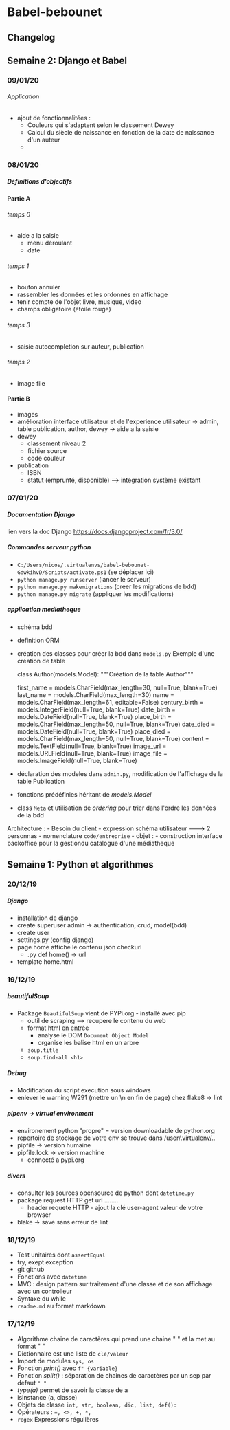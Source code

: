 # Babel-bebounet

## Changelog 

## Semaine 2: Django et Babel

### 09/01/20

###### Application
- ajout de fonctionnalitées : 
    - Couleurs qui s'adaptent selon le classement Dewey
    - Calcul du siècle de naissance en fonction de la date de naissance d'un auteur 
    - 

### 08/01/20

##### Définitions d'objectifs

#### Partie A
###### temps 0
- aide a la saisie
    - menu déroulant 
    - date

<!-- -->
###### temps 1
- bouton annuler
- rassembler les données et les ordonnés en affichage 
- tenir compte de l'objet livre, musique, video
- champs obligatoire (étoile rouge)

<!-- -->
###### temps 3
- saisie autocompletion sur auteur, publication 

<!-- -->
###### temps 2
- image file

#### Partie B
- images
- amélioration interface utilisateur et de l'experience utilisateur
    -> admin, table publication, author, dewey
    -> aide a la saisie
- dewey
    - classement niveau 2
    - fichier source
    - code couleur
- publication
    - ISBN
    - statut (emprunté, disponible) --> integration système existant

### 07/01/20

##### Documentation Django
lien vers la doc Django <https://docs.djangoproject.com/fr/3.0/>

##### Commandes serveur python
- ``C:/Users/nicos/.virtualenvs/babel-bebounet-GdwkihvD/Scripts/activate.ps1`` (se déplacer ici)
- ``python manage.py runserver`` (lancer le serveur)
- ``python manage.py makemigrations`` (creer les migrations de bdd)
- ``python manage.py migrate`` (appliquer les modifications)

##### application mediatheque
- schéma bdd 
- definition ORM
- création des classes pour créer la bdd dans ``models.py``
Exemple d'une création de table 

    class Author(models.Model):
    """Création de la table Author"""
    
    first_name = models.CharField(max_length=30, null=True, blank=True)
    last_name = models.CharField(max_length=30)
    name = models.CharField(max_length=61, editable=False)
    century_birth = models.IntegerField(null=True, blank=True)
    date_birth = models.DateField(null=True, blank=True)
    place_birth = models.CharField(max_length=50, null=True, blank=True)
    date_died = models.DateField(null=True, blank=True)
    place_died = models.CharField(max_length=50, null=True, blank=True)
    content = models.TextField(null=True, blank=True)
    image_url = models.URLField(null=True, blank=True)
    image_file = models.ImageField(null=True, blank=True)

- déclaration des modeles dans ``admin.py``, modification de l'affichage de la table Publication
- fonctions prédéfinies héritant de _models.Model_
- class ``Meta`` et utilisation de _ordering_ pour trier dans l'ordre les données de la bdd

<!-- -->

Architecture : 
    - Besoin du client
    - expression schéma utilisateur ---> 2 personnas
    - nomenclature ``code/entreprise``
    - objet : 
        - construction interface backoffice pour la gestiondu catalogue d'une médiatheque


## Semaine 1: Python et algorithmes

### 20/12/19

##### Django
- installation de django
- create superuser admin -> authentication, crud, model(bdd)
- create user
- settings.py (config django)
- page home affiche le contenu json checkurl
    - .py def home() -> url
- template home.html

### 19/12/19

##### beautifulSoup
- Package ``BeautifulSoup`` vient de PYPi.org - installé avec pip
    - outil de scraping --> recupere le contenu du web
    - format html en entrée
        - analyse le DOM ``Document Object Model``
        - organise les balise html en un arbre
    - ``soup.title``
    - ``soup.find-all <h1>``

##### Debug
- Modification du script execution sous windows
- enlever le warning W291 (mettre un \n en fin de page) chez flake8 -> lint

##### pipenv -> virtual environment 
- environement python "propre" = version downloadable de python.org
- repertoire de stockage de votre env se trouve dans /user/.virtualenv/..
- pipfile -> version humaine
- pipfile.lock -> version machine
    - connecté a pypi.org

##### divers
- consulter les sources opensource de python dont ``datetime.py`` 
- package request HTTP get url ........
    - header requete HTTP - ajout la clé user-agent valeur de votre browser
- blake -> save sans erreur de lint


### 18/12/19

- Test unitaires dont ``assertEqual``
- try, exept exception
- git github
- Fonctions avec ``datetime``
- MVC : design pattern sur traitement d'une classe et de son affichage avec un controlleur
- Syntaxe du while
- ``readme.md`` au format markdown

### 17/12/19

- Algorithme chaine de caractères qui prend une chaine " <fullname> " et la met au format " <firstname> <middle> <lastname> " 
- Dictionnaire est une liste de `` clé/valeur ``
- Import de modules `` sys, os ``
- Fonction _print()_ avec ``f" {variable} ``
- Fonction _split()_ : séparation de chaines de caractères par un sep par defaut ``" "``
- _type(a)_ permet de savoir la classe de a
- isInstance (a, classe)
- Objets de classe ``int, str, boolean, dic, list, def():``
- Opérateurs : `` =, <>, +, *, ``
- ``regex`` Expressions régulières

